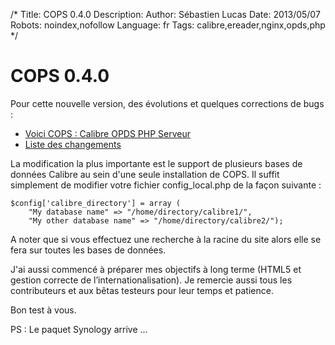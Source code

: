 /*
Title: COPS 0.4.0
Description: 
Author: Sébastien Lucas
Date: 2013/05/07
Robots: noindex,nofollow
Language: fr
Tags: calibre,ereader,nginx,opds,php
*/
# COPS 0.4.0

Pour cette nouvelle version, des évolutions et quelques corrections de bugs :
* [Voici COPS : Calibre OPDS PHP Serveur](/fr/oss/calibre-opds-php-server)
* [Liste des changements](/fr/oss/calibre-opds-php-server-changelog)

La modification la plus importante est le support de plusieurs bases de données Calibre au sein d'une seule installation de COPS. Il suffit simplement de modifier votre fichier config_local.php de la façon suivante : 

```
$config['calibre_directory'] = array (
    "My database name" => "/home/directory/calibre1/", 
    "My other database name" => "/home/directory/calibre2/");
```

A noter que si vous effectuez une recherche à la racine du site alors elle se fera sur toutes les bases de données.

J'ai aussi commencé à préparer mes objectifs à long terme (HTML5 et gestion correcte de l’internationalisation). Je remercie aussi tous les contributeurs et aux bêtas testeurs pour leur temps et patience.

Bon test à vous.

PS : Le paquet Synology arrive ...
